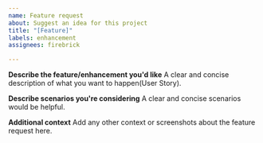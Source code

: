 ```yaml
---
name: Feature request
about: Suggest an idea for this project
title: "[Feature]"
labels: enhancement
assignees: firebrick

---
```


**Describe the feature/enhancement you'd like**
A clear and concise description of what you want to happen(User Story).

**Describe scenarios you're considering**
A clear and concise scenarios would be helpful.

**Additional context**
Add any other context or screenshots about the feature request here.
